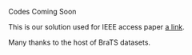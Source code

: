 Codes Coming Soon

This is our solution used for IEEE access paper [a link](https://ieeexplore.ieee.org/document/9585109). 



Many thanks to the host of BraTS datasets.
